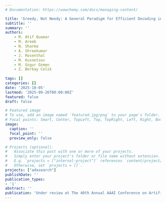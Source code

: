 ```yaml
---
# Documentation: https://wowchemy.com/docs/managing-content/

title: 'Greedy, Not Needy: A General Paradigm for Efficient Decoding in Large Language Models'
subtitle: ''
summary: ''
authors:
    - M. Atif Quamar
    - M. Areeb
    - N. Sharma
    - A. Shreekumar
    - J. Rosenthal
    - M. Kuznetsov
    - M. Ozgur Ozmen
    - Z. Berkay Celik
    
tags: []
categories: []
date: '2025-10-05'
lastmod: '2025-09-26T00:00:00Z'
featured: false
draft: false

# Featured image
# To use, add an image named `featured.jpg/png` to your page's folder.
# Focal points: Smart, Center, TopLeft, Top, TopRight, Left, Right, BottomLeft, Bottom, BottomRight.
image:
  caption: ''
  focal_point: ''
  preview_only: false

# Projects (optional).
#   Associate this post with one or more of your projects.
#   Simply enter your project's folder or file name without extension.
#   E.g. `projects = ["internal-project"]` references `content/project/deep-learning/index.md`.
#   Otherwise, set `projects = []`.
projects: ["adasearch"]
publishDate: ''
publication_types:
- '1'
abstract: ''
publication: 'Under review at The 40th Annual AAAI Conference on Artificial Intelligence (AAAI 2026)'
---
```

